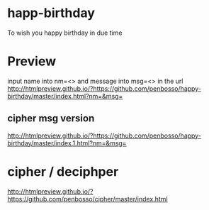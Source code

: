 # happ-birthday 
To wish you happy birthday in due time

# Preview
input name into nm=<> and message into msg=<> in the url
http://htmlpreview.github.io/?https://github.com/penbosso/happy-birthday/master/index.html?nm=&msg=

## cipher msg version
http://htmlpreview.github.io/?https://github.com/penbosso/happy-birthday/master/index.1.html?nm=&msg=

# cipher / deciphper
http://htmlpreview.github.io/?https://github.com/penbosso/cipher/master/index.html